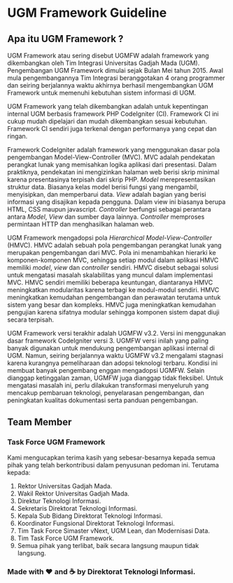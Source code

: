 # UGM Framework Guideline 



## Apa itu UGM Framework ?

UGM Framework atau sering disebut UGMFW adalah framework yang dikembangkan oleh Tim Integrasi Universitas Gadjah Mada (UGM). Pengembangan UGM Framework dimulai sejak Bulan Mei tahun 2015. Awal mula pengembangannya Tim Integrasi beranggotakan 4 orang programmer dan seiring berjalannya waktu akhirnya berhasil mengembangkan UGM Framework untuk memenuhi kebutuhan sistem informasi di UGM.

UGM Framework yang telah dikembangkan adalah untuk kepentingan internal UGM berbasis framework PHP CodeIgniter (CI). Framework CI ini cukup mudah dipelajari dan mudah dikembangkan sesuai kebutuhan. Framework CI sendiri juga terkenal dengan performanya yang cepat dan ringan.

Framework CodeIgniter adalah framework yang menggunakan dasar pola pengembangan Model-View-Controller (MVC). MVC adalah pendekatan perangkat lunak yang memisahkan logika aplikasi dari presentasi. Dalam praktiknya, pendekatan ini mengizinkan halaman web berisi skrip minimal karena presentasinya terpisah dari skrip PHP. *Model* merepresentasikan struktur data. Biasanya kelas model berisi fungsi yang mengambil, menyisipkan, dan memperbarui data. *View* adalah bagian yang berisi informasi yang disajikan kepada pengguna. Dalam view ini biasanya berupa HTML, CSS maupun javascript. *Controller* berfungsi sebagai perantara antara *Model*, *View* dan sumber daya lainnya. *Controller* memproses permintaan HTTP dan menghasilkan halaman web.

UGM Framework mengadopsi pola *Hierarchical Model-View-Controller* (HMVC). HMVC adalah sebuah pola pengembangan perangkat lunak yang merupakan pengembangan dari MVC. Pola ini menambahkan hierarki ke komponen-komponen MVC, sehingga setiap modul dalam aplikasi HMVC memiliki *model*, *view* dan *controller* sendiri. HMVC disebut sebagai solusi untuk mengatasi masalah skalabilitas yang muncul dalam implementasi MVC. HMVC sendiri memiliki beberapa keuntungan, diantaranya HMVC meningkatkan modularitas karena terbagi ke modul-modul sendiri. HMVC meningkatkan kemudahan pengembangan dan perawatan terutama untuk sistem yang besar dan kompleks. HMVC juga meningkatkan kemudahan pengujian karena sifatnya modular sehingga komponen sistem dapat diuji secara terpisah.

UGM Framework versi terakhir adalah UGMFW v3.2. Versi ini menggunakan dasar framework CodeIgniter versi 3. UGMFW versi inilah yang paling banyak digunakan untuk mendukung pengembangan aplikasi internal di UGM. Namun, seiring berjalannya waktu UGMFW v3.2 mengalami stagnasi karena kurangnya pemeliharaan dan adopsi teknologi terbaru. Kondisi ini membuat banyak pengembang enggan mengadopsi UGMFW. Selain dianggap ketinggalan zaman, UGMFW juga dianggap tidak fleksibel. Untuk mengatasi masalah ini, perlu dilakukan transformasi menyeluruh yang mencakup pembaruan teknologi, penyelarasan pengembangan, dan peningkatan kualitas dokumentasi serta panduan pengembangan.

## Team Member
### Task Force UGM Framework


Kami mengucapkan terima kasih yang sebesar-besarnya kepada semua pihak yang telah berkontribusi dalam penyusunan pedoman ini. Terutama kepada:

1. Rektor Universitas Gadjah Mada.
2. Wakil Rektor Universitas Gadjah Mada.
3. Direktur Teknologi Informasi.
4. Sekretaris Direktorat Teknologi Informasi.
5. Kepala Sub Bidang Direktorat Teknologi Informasi.
6. Koordinator Fungsional Direktorat Teknologi Informasi.
7. Tim Task Force Simaster vNext, UGM Lean, dan Modernisasi Data.
8. Tim Task Force UGM Framework.
9. Semua pihak yang terlibat, baik secara langsung maupun tidak langsung.

### Made with ❤️ and ☕ by Direktorat Teknologi Informasi.

